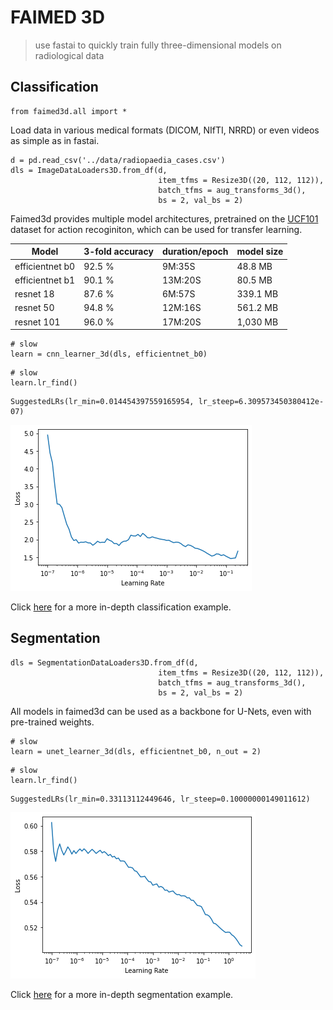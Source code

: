 # FAIMED 3D
> use fastai to quickly train fully three-dimensional models on radiological data


## Classification

```
from faimed3d.all import *
```

Load data in various medical formats (DICOM, NIfTI, NRRD) or even videos as simple as in fastai.

```
d = pd.read_csv('../data/radiopaedia_cases.csv')
dls = ImageDataLoaders3D.from_df(d,
                                 item_tfms = Resize3D((20, 112, 112)),
                                 batch_tfms = aug_transforms_3d(), 
                                 bs = 2, val_bs = 2)
```

Faimed3d provides multiple model architectures, pretrained on the [UCF101](https://paperswithcode.com/sota/action-recognition-in-videos-on-ucf101) dataset for action recoginiton, which can be used for transfer learning. 

| Model           | 3-fold accuracy | duration/epoch |   model size     |
|-----------------|-----------------|----------------|------------------|
| efficientnet b0 | 92.5 %          | 9M:35S         | 48.8 MB          |
| efficientnet b1 | 90.1 %          | 13M:20S        | 80.5 MB          |
| resnet 18       | 87.6 %          | 6M:57S         | 339.1 MB         |
| resnet 50       | 94.8 %          | 12M:16S        | 561.2 MB         |
| resnet 101      | 96.0 %          | 17M:20S        | 1,030 MB         |

```
# slow
learn = cnn_learner_3d(dls, efficientnet_b0) 
```

```
# slow
learn.lr_find()
```








    SuggestedLRs(lr_min=0.014454397559165954, lr_steep=6.309573450380412e-07)




![png](docs/images/output_6_2.png)


Click [here](../main/examples/3d_classification.md) for a more in-depth classification example. 

## Segmentation

```
dls = SegmentationDataLoaders3D.from_df(d,
                                 item_tfms = Resize3D((20, 112, 112)),
                                 batch_tfms = aug_transforms_3d(), 
                                 bs = 2, val_bs = 2)
```

All models in faimed3d can be used as a backbone for U-Nets, even with pre-trained weights. 

```
# slow
learn = unet_learner_3d(dls, efficientnet_b0, n_out = 2) 
```

```
# slow 
learn.lr_find()
```








    SuggestedLRs(lr_min=0.33113112449646, lr_steep=0.10000000149011612)




![png](docs/images/output_12_2.png)


Click [here](../main/examples/3d_segmentation.md) for a more in-depth segmentation example. 
